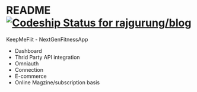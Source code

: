 # README [![Codeship Status for rajgurung/blog](https://app.codeship.com/projects/ad73a930-cb69-0134-0ef4-56c43863b4c3/status?branch=master)](https://app.codeship.com/projects/199882)

KeepMeFiit - NextGenFitnessApp

- Dashboard
- Thrid Party API integration
- Omniauth
- Connection
- E-commerce
- Online Magzine/subscription basis
